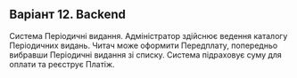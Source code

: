 <h2>Варіант 12. Backend</h2>
Система Періодичні видання. Адміністратор здійснює ведення каталогу Періодичних видань. Читач може оформити Передплату, попередньо вибравши Періодичні видання зі списку. Система підраховує суму для оплати та реєструє Платіж.